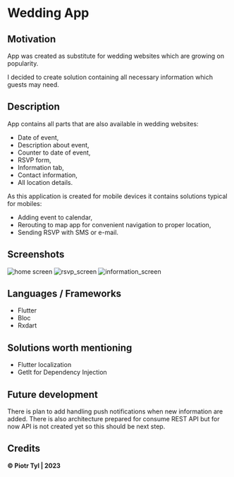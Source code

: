 # Wedding App

## Motivation

App was created as substitute for wedding websites which are growing on popularity.

I decided to create solution containing all necessary information which guests may need.

## Description

App contains all parts that are also available in wedding websites:

* Date of event,
* Description about event,
* Counter to date of event,
* RSVP form,
* Information tab,
* Contact information,
* All location details.

As this application is created for mobile devices it contains solutions typical for mobiles:

* Adding event to calendar,
* Rerouting to map app for convenient navigation to proper location,
* Sending RSVP with SMS or e-mail.

## Screenshots

![home screen](https://raw.githubusercontent.com/Tyluuus/Wedding_App/main/assets/screenshots/1.png)
![rsvp_screen](https://raw.githubusercontent.com/Tyluuus/Wedding_App/main/assets/screenshots/2.png)
![information_screen](https://raw.githubusercontent.com/Tyluuus/Wedding_App/main/assets/screenshots/3.png)

## Languages / Frameworks

* Flutter
* Bloc
* Rxdart

## Solutions worth mentioning

* Flutter localization
* GetIt for Dependency Injection

## Future development

There is plan to add handling push notifications when new information are added.
There is also architecture prepared for consume REST API but for now API is not created yet so
this should be next step.

## Credits

**© Piotr Tyl | 2023**
